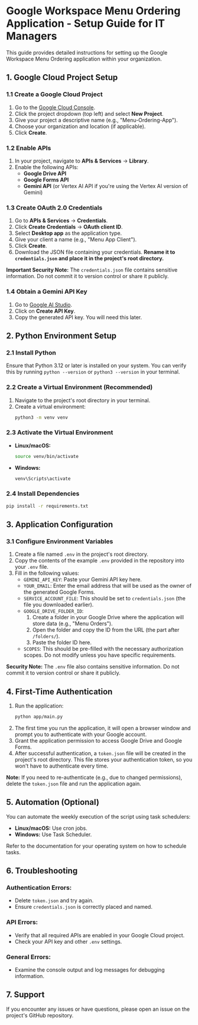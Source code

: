 # Google Workspace Menu Ordering Application - Setup Guide for IT Managers

This guide provides detailed instructions for setting up the Google Workspace Menu Ordering application within your organization.

## 1. Google Cloud Project Setup

### 1.1 Create a Google Cloud Project

1. Go to the [Google Cloud Console](https://console.cloud.google.com/).
2. Click the project dropdown (top left) and select **New Project**.
3. Give your project a descriptive name (e.g., "Menu-Ordering-App").
4. Choose your organization and location (if applicable).
5. Click **Create**.

### 1.2 Enable APIs

1. In your project, navigate to **APIs & Services** -> **Library**.
2. Enable the following APIs:
    * **Google Drive API**
    * **Google Forms API**
    * **Gemini API** (or Vertex AI API if you're using the Vertex AI version of Gemini)

### 1.3 Create OAuth 2.0 Credentials

1. Go to **APIs & Services** -> **Credentials**.
2. Click **Create Credentials** -> **OAuth client ID**.
3. Select **Desktop app** as the application type.
4. Give your client a name (e.g., "Menu App Client").
5. Click **Create**.
6. Download the JSON file containing your credentials. **Rename it to `credentials.json` and place it in the project's root directory.**

**Important Security Note:** The `credentials.json` file contains sensitive information. Do not commit it to version control or share it publicly.

### 1.4 Obtain a Gemini API Key

1. Go to [Google AI Studio](https://aistudio.google.com/apikey).
2. Click on **Create API Key**.
3. Copy the generated API key. You will need this later.

## 2. Python Environment Setup

### 2.1 Install Python

Ensure that Python 3.12 or later is installed on your system. You can verify this by running `python --version` or `python3 --version` in your terminal.

### 2.2 Create a Virtual Environment (Recommended)

1. Navigate to the project's root directory in your terminal.
2. Create a virtual environment:
    ```bash
    python3 -m venv venv
    ```

### 2.3 Activate the Virtual Environment

* **Linux/macOS:**
    ```bash
    source venv/bin/activate
    ```
* **Windows:**
    ```bash
    venv\Scripts\activate
    ```

### 2.4 Install Dependencies

```bash
pip install -r requirements.txt
```

## 3. Application Configuration

### 3.1 Configure Environment Variables

1. Create a file named `.env` in the project's root directory.
2. Copy the contents of the example `.env` provided in the repository into your `.env` file.
3. Fill in the following values:
    * `GEMINI_API_KEY`: Paste your Gemini API key here.
    * `YOUR_EMAIL`: Enter the email address that will be used as the owner of the generated Google Forms.
    * `SERVICE_ACCOUNT_FILE`: This should be set to `credentials.json` (the file you downloaded earlier).
    * `GOOGLE_DRIVE_FOLDER_ID`: 
        1. Create a folder in your Google Drive where the application will store data (e.g., "Menu Orders").
        2. Open the folder and copy the ID from the URL (the part after `/folders/`).
        3. Paste the folder ID here.
    * `SCOPES`: This should be pre-filled with the necessary authorization scopes. Do not modify unless you have specific requirements.

**Security Note:** The `.env` file also contains sensitive information. Do not commit it to version control or share it publicly.

## 4. First-Time Authentication

1. Run the application:
    ```bash
    python app/main.py
    ```
2. The first time you run the application, it will open a browser window and prompt you to authenticate with your Google account.
3. Grant the application permission to access Google Drive and Google Forms.
4. After successful authentication, a `token.json` file will be created in the project's root directory. This file stores your authentication token, so you won't have to authenticate every time.

**Note:** If you need to re-authenticate (e.g., due to changed permissions), delete the `token.json` file and run the application again.

## 5. Automation (Optional)

You can automate the weekly execution of the script using task schedulers:
* **Linux/macOS:** Use cron jobs.
* **Windows:** Use Task Scheduler.

Refer to the documentation for your operating system on how to schedule tasks.

## 6. Troubleshooting

### Authentication Errors:

* Delete `token.json` and try again.
* Ensure `credentials.json` is correctly placed and named.

### API Errors:

* Verify that all required APIs are enabled in your Google Cloud project.
* Check your API key and other `.env` settings.

### General Errors:

* Examine the console output and log messages for debugging information.

## 7. Support

If you encounter any issues or have questions, please open an issue on the project's GitHub repository.
